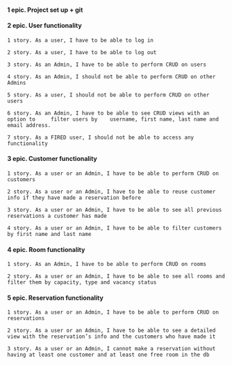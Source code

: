 #### 1 epic. Project set up + git

#### 2 epic. User functionality
	
    1 story. As a user, I have to be able to log in
	
    2 story. As a user, I have to be able to log out
	
    3 story. As an Admin, I have to be able to perform CRUD on users
	
    4 story. As an Admin, I should not be able to perform CRUD on other Admins
	
    5 story. As a user, I should not be able to perform CRUD on other users
    
    6 story. As an Admin, I have to be able to see CRUD views with an option to     filter users by    username, first name, last name and email address.
	
    7 story. As a FIRED user, I should not be able to access any functionality

#### 3 epic. Customer functionality
	
    1 story. As a user or an Admin, I have to be able to perform CRUD on customers
    
    2 story. As a user or an Admin, I have to be able to reuse customer info if they have made a reservation before
    
    3 story. As a user or an Admin, I have to be able to see all previous reservations a customer has made
    
    4 story. As a user or an Admin, I have to be able to filter customers by first name and last name

#### 4 epic. Room functionality
	
    1 story. As an Admin, I have to be able to perform CRUD on rooms
    
    2 story. As a user or an Admin, I have to be able to see all rooms and filter them by capacity, type and vacancy status

#### 5 epic. Reservation functionality
    
    1 story. As a user or an Admin, I have to be able to perform CRUD on reservations
    
    2 story. As a user or an Admin, I have to be able to see a detailed view with the reservation’s info and the customers who have made it
    
    3 story. As a user or an Admin, I cannot make a reservation without having at least one customer and at least one free room in the db
